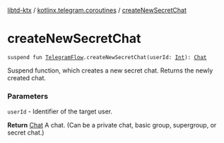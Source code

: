 [libtd-ktx](../index.md) / [kotlinx.telegram.coroutines](index.md) / [createNewSecretChat](./create-new-secret-chat.md)

# createNewSecretChat

`suspend fun `[`TelegramFlow`](../kotlinx.telegram.core/-telegram-flow/index.md)`.createNewSecretChat(userId: `[`Int`](https://kotlinlang.org/api/latest/jvm/stdlib/kotlin/-int/index.html)`): `[`Chat`](https://tdlibx.github.io/td/docs/org/drinkless/td/libcore/telegram/TdApi/Chat.html)

Suspend function, which creates a new secret chat. Returns the newly created chat.

### Parameters

`userId` - Identifier of the target user.

**Return**
[Chat](https://tdlibx.github.io/td/docs/org/drinkless/td/libcore/telegram/TdApi/Chat.html) A chat. (Can be a private chat, basic group, supergroup, or secret chat.)

